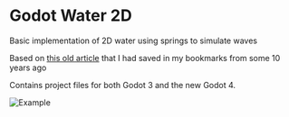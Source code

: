 # Godot Water 2D

Basic implementation of 2D water using springs to simulate waves

Based on [this old article](https://gamedevelopment.tutsplus.com/tutorials/make-a-splash-with-dynamic-2d-water-effects--gamedev-236) that I had saved in my bookmarks from some 10 years ago

Contains project files for both Godot 3 and the new Godot 4.

![Example](example.gif)
